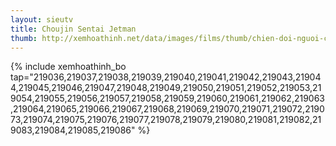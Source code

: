 ```yaml
---
layout: sieutv
title: Choujin Sentai Jetman
thumb: http://xemhoathinh.net/data/images/films/thumb/chien-doi-nguoi-chim-jetman-choujin-sentai-jetman-1991.jpg
---
```

{% include xemhoathinh_bo tap="219036,219037,219038,219039,219040,219041,219042,219043,219044,219045,219046,219047,219048,219049,219050,219051,219052,219053,219054,219055,219056,219057,219058,219059,219060,219061,219062,219063,219064,219065,219066,219067,219068,219069,219070,219071,219072,219073,219074,219075,219076,219077,219078,219079,219080,219081,219082,219083,219084,219085,219086" %} 

